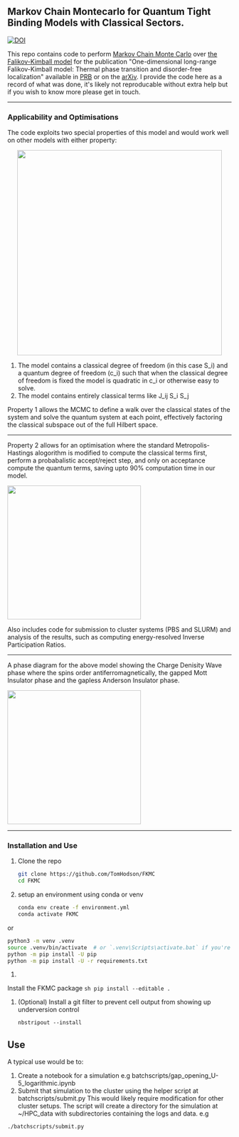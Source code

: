 ## Markov Chain Montecarlo for Quantum Tight Binding Models with Classical Sectors.
[![DOI](https://zenodo.org/badge/174118363.svg)](https://zenodo.org/badge/latestdoi/174118363)

This repo contains code to perform [Markov Chain Monte Carlo][mcmc] over [the Falikov-Kimball model][fk] for the publication "One-dimensional long-range Falikov-Kimball model: Thermal phase transition and disorder-free localization" available in [PRB][prb] or on the [arXiv][arxiv]. I provide the code here as a record of what was done, it's likely not reproducable without extra help but if you wish to know more please get in touch.

[prb]: https://journals.aps.org/prb/abstract/10.1103/PhysRevB.104.045116
[arxiv]: https://arxiv.org/abs/2103.11735

---

### Applicability and Optimisations 

The code exploits two special properties of this model and would work well on other models with either property:

<p align="center">
  <img width="460" src="https://user-images.githubusercontent.com/2063944/111747025-17724e00-888f-11eb-928a-a98f2f65d70f.png">
</p>

1. The model contains a classical degree of freedom (in this case S_i) and a quantum degree of freedom (c_i) such that when the classical degree of freedom is fixed the model is quadratic in c_i or otherwise easy to solve.
2. The model contains entirely classical terms like J_ij S_i S_j

Property 1 allows the MCMC to define a walk over the classical states of the system and solve the quantum system at each point, effectively factoring the classical subspace out of the full Hilbert space. 

---

Property 2 allows for an optimisation where the standard Metropolis-Hastings alogorithm is modified to compute the classical terms first, perform a probabalistic accept/reject step, and only on acceptance compute the quantum terms, saving upto 90% computation time in our model.

<p align="left">
  <img height="300" src="https://user-images.githubusercontent.com/2063944/111749795-8f8e4300-8892-11eb-9d0a-afab6a83d964.png">
</p>

Also includes code for submission to cluster systems (PBS and SLURM) and analysis of the results, such as computing energy-resolved Inverse Participation Ratios.

[mcmc]: https://arxiv.org/abs/cond-mat/9612186
[fk]: https://arxiv.org/abs/math-ph/0502041

---
A phase diagram for the above model showing the Charge Denisity Wave phase where the spins order antiferromagnetically, the gapped Mott Insulator phase and the gapless Anderson Insulator phase.
<p align="left">
  <img height="300" src="https://user-images.githubusercontent.com/2063944/111750304-5bffe880-8893-11eb-8e4d-73276c1240fb.png">
</p>

---

### Installation and Use
1. Clone the repo
    ```sh
    git clone https://github.com/TomHodson/FKMC
    cd FKMC
    ```
1. setup an environment using conda or venv
    ```sh
    conda env create -f environment.yml
    conda activate FKMC
    ```
or
   ```sh
   python3 -m venv .venv
   source .venv/bin/activate  # or `.venv\Scripts\activate.bat` if you're using Windows
   python -m pip install -U pip
   python -m pip install -U -r requirements.txt
   ```
1.
Install the FKMC package
    ```sh
    pip install --editable .
    ```
   
1. (Optional) Install a git filter to prevent cell output from showing up underversion control
    ```ssh
    nbstripout --install
    ```
    
## Use
A typical use would be to:
1. Create a notebook for a simulation e.g batchscripts/gap_opening_U-5_logarithmic.ipynb
1. Submit that simulation to the cluster using the helper script at batchscripts/submit.py This would likely require modification for other cluster setups. The script will create a directory for the simulation at ~/HPC_data with subdirectories containing the logs and data. e.g
```sh
./batchscripts/submit.py 
```
